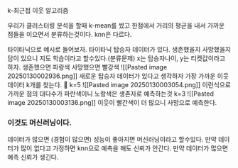 k-최근접 이웃 알고리즘

우리가 클러스터링 분석을 할때 k-mean를 썼고 한점에서 거리의 평균을 내서 가까운 점들을 이으면서 분류하는것이다.
knn은 다르다.

타이타닉으로 예시로 들어보자.
타이타닉 탑승자 데이터가 있다.
생존했을지 사망했을지 답이 있으니 지도 학습이라고 할수있다.(분류문제)
x는 탑승자나이, y는 티켓값이라고 하자.
생존했으면 파랑색 사망했으면 빨강색
![[Pasted image 20250130002936.png]]
새로운 탑승자 데이터가 있다고 생각하자
가장 가까운 이웃 데이터 k개를 찾는다. 
k=5
![[Pasted image 20250130003054.png]]
이런식으로 가까운 점의 대다수가 파란색이니 노랑색은 생존자로 예측하는것
k=3
![[Pasted image 20250130003136.png]]
이웃이 빨간색이 더 많으니 사망으로 예측한다.

### 이것도 머신러닝이다.
데이터가 많으면 (경험이 많으면) 성능이 좋아지면 머신러닝이라고 할수있다.
만약 데이터가 많이 없다고 가정하면 knn으로 예측을 해도 신뢰가 안간다.
만약 데이터가 많으면 예측 신뢰가 생긴다.


